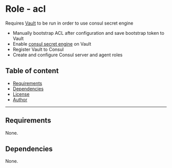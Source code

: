 # Role - acl

Requires [Vault](../../vault/) to be run in order to use consul secret engine

- Manually bootstrap ACL after configuration and save bootstrap token to Vault
- Enable [consul secret engine](https://developer.hashicorp.com/vault/docs/secrets/consul) on Vault
- Register Vault to Consul
- Create and configure Consul server and agent roles

## Table of content

- [Requirements](#requirements)
- [Dependencies](#dependencies)
- [License](#license)
- [Author](#author)

---

## Requirements

None.




## Dependencies

None.

